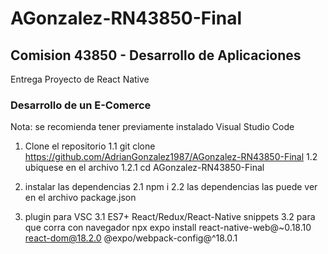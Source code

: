 # AGonzalez-RN43850-Final

## Comision 43850 - Desarrollo de Aplicaciones

Entrega Proyecto de React Native

### Desarrollo de un E-Comerce

Nota: se recomienda tener previamente instalado Visual Studio Code

1. Clone el repositorio
   1.1 git clone https://github.com/AdrianGonzalez1987/AGonzalez-RN43850-Final
   1.2 ubiquese en el archivo 
      1.2.1 cd AGonzalez-RN43850-Final

2. instalar las dependencias
   2.1 npm i
   2.2 las dependencias las puede ver en el archivo package.json

3. plugin para VSC
   3.1 ES7+ React/Redux/React-Native snippets
   3.2 para que corra con navegador
        npx expo install react-native-web@~0.18.10 react-dom@18.2.0 @expo/webpack-config@^18.0.1
        

